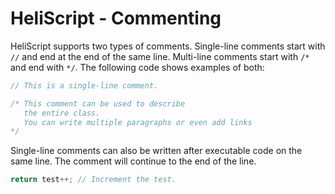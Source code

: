 # HeliScript - Commenting

HeliScript supports two types of comments. Single-line comments start with `//` and end at the end of the same line. Multi-line comments start with `/*` and end with `*/`. The following code shows examples of both:

``` csharp
// This is a single-line comment.

/* This comment can be used to describe
   the entire class.
   You can write multiple paragraphs or even add links
*/
```

Single-line comments can also be written after executable code on the same line. The comment will continue to the end of the line.

``` csharp
return test++; // Increment the test.
```
